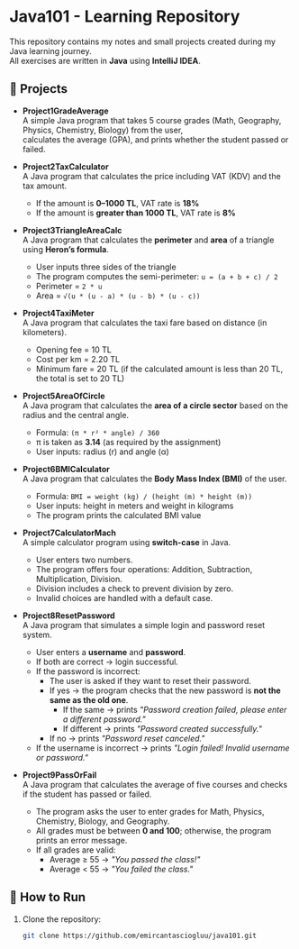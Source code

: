 # Java101 - Learning Repository

This repository contains my notes and small projects created during my Java learning journey.  
All exercises are written in **Java** using **IntelliJ IDEA**.

## 📂 Projects

- **Project1GradeAverage**  
  A simple Java program that takes 5 course grades (Math, Geography, Physics, Chemistry, Biology) from the user,  
  calculates the average (GPA), and prints whether the student passed or failed.


- **Project2TaxCalculator**  
  A Java program that calculates the price including VAT (KDV) and the tax amount.
    - If the amount is **0–1000 TL**, VAT rate is **18%**
    - If the amount is **greater than 1000 TL**, VAT rate is **8%**


- **Project3TriangleAreaCalc**  
  A Java program that calculates the **perimeter** and **area** of a triangle using **Heron’s formula**.
    - User inputs three sides of the triangle
    - The program computes the semi-perimeter: `u = (a + b + c) / 2`
    - Perimeter = `2 * u`
    - Area = `√(u * (u - a) * (u - b) * (u - c))`
  

- **Project4TaxiMeter**  
  A Java program that calculates the taxi fare based on distance (in kilometers).
    - Opening fee = 10 TL
    - Cost per km = 2.20 TL
    - Minimum fare = 20 TL (if the calculated amount is less than 20 TL, the total is set to 20 TL)


- **Project5AreaOfCircle**  
  A Java program that calculates the **area of a circle sector** based on the radius and the central angle.
    - Formula: `(π * r² * angle) / 360`
    - π is taken as **3.14** (as required by the assignment)
    - User inputs: radius (r) and angle (α)


- **Project6BMICalculator**  
  A Java program that calculates the **Body Mass Index (BMI)** of the user.
    - Formula: `BMI = weight (kg) / (height (m) * height (m))`
    - User inputs: height in meters and weight in kilograms
    - The program prints the calculated BMI value


- **Project7CalculatorMach**  
  A simple calculator program using **switch-case** in Java.
    - User enters two numbers.
    - The program offers four operations: Addition, Subtraction, Multiplication, Division.
    - Division includes a check to prevent division by zero.
    - Invalid choices are handled with a default case.


- **Project8ResetPassword**  
  A Java program that simulates a simple login and password reset system.
    - User enters a **username** and **password**.
    - If both are correct → login successful.
    - If the password is incorrect:
        - The user is asked if they want to reset their password.
        - If yes → the program checks that the new password is **not the same as the old one**.
            - If the same → prints *"Password creation failed, please enter a different password."*
            - If different → prints *"Password created successfully."*
        - If no → prints *"Password reset canceled."*
    - If the username is incorrect → prints *"Login failed! Invalid username or password."*


- **Project9PassOrFail**  
  A Java program that calculates the average of five courses and checks if the student has passed or failed.
    - The program asks the user to enter grades for Math, Physics, Chemistry, Biology, and Geography.
    - All grades must be between **0 and 100**; otherwise, the program prints an error message.
    - If all grades are valid:
        - Average ≥ 55 → *"You passed the class!"*
        - Average < 55 → *"You failed the class."*


## 🚀 How to Run

1. Clone the repository:
   ```bash
   git clone https://github.com/emircantasciogluu/java101.git

